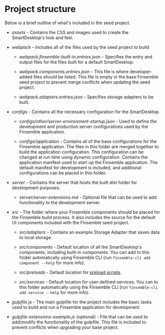 # Project structure

Below is a brief outline of what's included in the seed project.

- _assets_ - Contains the CSS and images used to create the SmartDesktop's look and feel.

- _webpack_ - Includes all of the files used by the seed project to build

  - _webpack.finsemble-built-in.entries.json_ - Specifies the entry and output files for the files built for a default
    SmartDesktop.

  - _webpack.components.entries.json_ - This file is where developer-added files should be listed. This file is empty in
    the base Finsemble seed project to prevent merge conflicts when updating the seed project.

  - _webpack.adapters.entries.json_ - Specifies storage adapters to be built.

- _configs_ - Contains all the necessary configuration for the SmartDesktop

  - _configs/other/server-environment-startup.json_ - Used to define the development and production server
    configurations used by the Finsemble application.

  - _configs/application_ - Contains all of the base configurations for the Finsemble application. The files in this
    folder are merged together to build the application configuration. This configuration can be changed at run time
    using dynamic configuration. Contains the application manifest used to start up the Finsemble application. The
    default manifest for development is included, and additional configurations can be placed in this folder.

- _server_ - Contains the server that hosts the built _dist_ folder for development purposes.

  - _server/server-extensions.md_ - Optional file that can be used to add functionality to the development server.

- _src_ - The folder where your Finsemble components should be placed for the Finsemble build process. It also includes
  the source for the default UI components included with the Finsemble seed project.

  - _src/adapters_ - Contains an example Storage Adapter that saves data to local storage.

  - _src/components_ - Default location of all the SmartDesktop's components, including built-in components. You can add
    to this folder automatically using Finsemble CLI (run `finsemble-cli add component --help` for more info).

  - _src/preloads_ - Default location for
    [preload scripts](https://documentation.finsemble.com/tutorial-SecurityPolicies.html#trusted-preloads).

  - _src/services_ - Default location for user-defined services. You can to this folder automatically using the
    Finsemble CLI (run `finsemble-cli add service --help` for more info).

- _gulpfile.js_ - The main gulpfile for the project includes the basic tasks used to build and run a Finsemble
  application for development.

- _gulpfile-extensions-example.js_ (optional) - File that can be used to add/modify the functionality of the gulpfile.
  This file is included to prevent conflicts when upgrading your base project.
